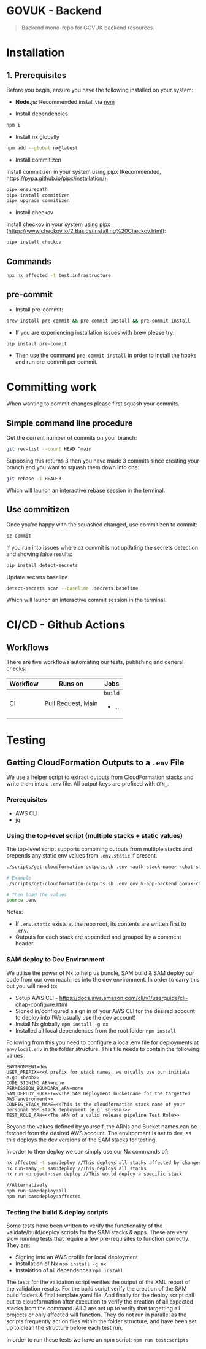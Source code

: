 # GOVUK - Backend

> Backend mono-repo for GOVUK backend resources.

# Installation

## 1. Prerequisites

Before you begin, ensure you have the following installed on your system:

- **Node.js:** Recommended install via [nvm](https://github.com/nvm-sh/nvm)

- Install dependencies

```bash
npm i
```

- Install nx globally

```bash
npm add --global nx@latest
```

- Install commitizen

Install commitizen in your system using pipx (Recommended, https://pypa.github.io/pipx/installation/):

```bash
pipx ensurepath
pipx install commitizen
pipx upgrade commitizen
```

- Install checkov

Install checkov in your system using pipx (https://www.checkov.io/2.Basics/Installing%20Checkov.html):

```bash
pipx install checkov
```

## Commands

```bash
npx nx affected -t test:infrastructure
```

## pre-commit

- Install pre-commit:

```bash
brew install pre-commit && pre-commit install && pre-commit install
```

- If you are experiencing installation issues with brew please try:

```bash
pip install pre-commit
```

- Then use the command `pre-commit install` in order to install the hooks and run pre-commit per commit.

# Committing work

When wanting to commit changes please first squash your commits.

## Simple command line procedure

Get the current number of commits on your branch:

```bash
git rev-list --count HEAD ^main
```

Supposing this returns 3 then you have made 3 commits since creating your branch and you want to squash them down into one:

```bash
git rebase -i HEAD~3
```

Which will launch an interactive rebase session in the terminal.

## Use commitizen

Once you're happy with the squashed changed, use commitizen to commit:

```bash
cz commit
```

If you run into issues where cz commit is not updating the secrets detection and showing false results:

```bash
pip install detect-secrets
```

Update secrets baseline

```bash
detect-secrets scan --baseline .secrets.baseline
```

Which will launch an interactive commit session in the terminal.

# CI/CD - Github Actions

## Workflows

There are five workflows automating our tests, publishing and general checks:

| Workflow | Runs on            | Jobs                          |
| -------- | ------------------ | ----------------------------- |
| CI       | Pull Request, Main | `build` <ul><li>...</li></ul> |

# Testing

## Getting CloudFormation Outputs to a `.env` File

We use a helper script to extract outputs from CloudFormation stacks and write them into a `.env` file. All output keys are prefixed with `CFN_`.

### Prerequisites

- AWS CLI
- jq

### Using the top-level script (multiple stacks + static values)

The top-level script supports combining outputs from multiple stacks and prepends any static env values from `.env.static` if present.

```sh
./scripts/get-cloudformation-outputs.sh .env <auth-stack-name> <chat-stack-name>

# Example
./scripts/get-cloudformation-outputs.sh .env govuk-app-backend govuk-chat-backend

# Then load the values
source .env
```

Notes:

- If `.env.static` exists at the repo root, its contents are written first to `.env`.
- Outputs for each stack are appended and grouped by a comment header.

### SAM deploy to Dev Environment

We utilise the power of Nx to help us bundle, SAM build & SAM deploy our code from our own machines into the dev environment. In order to carry this out you will need to:

- Setup AWS CLI - https://docs.aws.amazon.com/cli/v1/userguide/cli-chap-configure.html
- Signed in/configured a sign in of your AWS CLI for the desired account to deploy into (We usually use the dev account)
- Install Nx globally `npm install -g nx`
- Installed all local dependences from the root folder `npm install`

Following from this you need to configure a local.env file for deployments at `env/local.env` in the folder structure. This file needs to contain the following values

```
ENVIRONMENT=dev
USER_PREFIX=<<A prefix for stack names, we usually use our initials e.g: sb/bb>>
CODE_SIGNING_ARN=none
PERMISSION_BOUNDARY_ARN=none
SAM_DEPLOY_BUCKET=<<The SAM Deployment bucketname for the targetted AWS environment>>
CONFIG_STACK_NAME=<<This is the cloudformation stack name of your personal SSM stack deployment (e.g: sb-ssm)>>
TEST_ROLE_ARN=<<The ARN of a valid release pipeline Test Role>>
```

Beyond the values defined by yourself, the ARNs and Bucket names can be fetched from the desired AWS account. The environment is set to dev, as this deploys the dev versions of the SAM stacks for testing.

In order to then deploy we can simply use our Nx commands of:

```sh
nx affected -t sam:deploy //This deploys all stacks affected by changes
nx run-many -t sam:deploy //This deploys all stacks
nx run <project>:sam:deploy //This would deploy a specific stack

//Alternatively
npm run sam:deploy:all
npm run sam:deploy:affected
```

### Testing the build & deploy scripts

Some tests have been written to verify the functionality of the validate/build/deploy scripts for the SAM stacks & apps. These are very slow running tests that require a few pre-requisites to function correctly. They are:

- Signing into an AWS profile for local deployment
- Installation of Nx `npm install -g nx`
- Instalation of all dependences `npm install`

The tests for the validation script verifies the output of the XML report of the validation results. For the build script verify the creation of the SAM build folders & final template.yaml file. And finally for the deploy script call out to cloudformation after execution to verify the creation of all expected stacks from the command. All 3 are set up to verify that targetting all projects or only affected will function. They do not run in parallel as the scripts frequently act on files within the folder structure, and have been set up to clean the structure before each test run.

In order to run these tests we have an npm script:
`npm run test:scripts`

